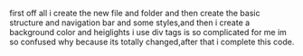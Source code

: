 first off all i create the new file and folder and then create the basic structure and navigation bar and some styles,and then i create a background color and heiglights i use div tags is so complicated for me im so confused why because its totally changed,after that i complete this code.

